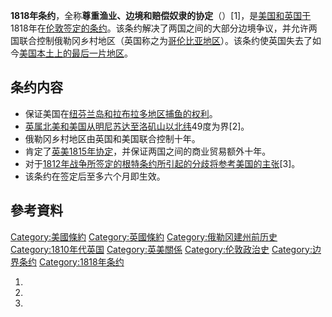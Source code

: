 **1818年条约**，全称**尊重渔业、边境和赔偿奴隶的协定**（）\[1\]，是[美国和](../Page/美国.md "wikilink")[英国于](https://zh.wikipedia.org/wiki/英国 "wikilink")1818年在[伦敦签定的条约](../Page/伦敦.md "wikilink")。该条约解决了两国之间的大部分边境争议，并允许两国联合控制俄勒冈乡村地区（英国称之为[哥伦比亚地区](https://zh.wikipedia.org/wiki/哥伦比亚地区 "wikilink")）。该条约使英国失去了如今[美国本土上的最后一片地区](https://zh.wikipedia.org/wiki/美国本土 "wikilink")。

## 条约内容

  - 保证美国在[纽芬兰岛和](../Page/纽芬兰岛.md "wikilink")[拉布拉多地区捕鱼的权利](../Page/拉布拉多.md "wikilink")。
  - [英属北美和美国从](https://zh.wikipedia.org/wiki/英属北美 "wikilink")[明尼苏达至](https://zh.wikipedia.org/wiki/明尼苏达 "wikilink")[洛矶山以北纬](https://zh.wikipedia.org/wiki/洛矶山 "wikilink")49度为界\[2\]。
  - 俄勒冈乡村地区由英国和美国联合控制十年。
  - 肯定了[英美1815年协定](https://zh.wikipedia.org/wiki/英美1815年协定 "wikilink")，并保证两国之间的商业贸易额外十年。
  - 对于[1812年战争所签定的](../Page/1812年战争.md "wikilink")[根特条约所引起的分歧将参考美国的主张](https://zh.wikipedia.org/wiki/根特条约 "wikilink")\[3\]。
  - 该条约在签定后至多六个月即生效。

## 參考資料

[Category:美國條約](https://zh.wikipedia.org/wiki/Category:美國條約 "wikilink")
[Category:英國條約](https://zh.wikipedia.org/wiki/Category:英國條約 "wikilink")
[Category:俄勒冈建州前历史](https://zh.wikipedia.org/wiki/Category:俄勒冈建州前历史 "wikilink")
[Category:1810年代英国](https://zh.wikipedia.org/wiki/Category:1810年代英国 "wikilink")
[Category:英美關係](https://zh.wikipedia.org/wiki/Category:英美關係 "wikilink")
[Category:伦敦政治史](https://zh.wikipedia.org/wiki/Category:伦敦政治史 "wikilink")
[Category:边界条约](https://zh.wikipedia.org/wiki/Category:边界条约 "wikilink")
[Category:1818年条约](https://zh.wikipedia.org/wiki/Category:1818年条约 "wikilink")

1.

2.

3.
